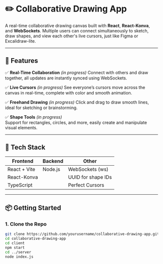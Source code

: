 # ✏️ Collaborative Drawing App

A real-time collaborative drawing canvas built with **React**, **React-Konva**, and **WebSockets**. Multiple users can connect simultaneously to sketch, draw shapes, and view each other's live cursors, just like Figma or Excalidraw-lite.

---

## 🌟 Features

✅ **Real-Time Collaboration**  *(in progress)* 
Connect with others and draw together, all updates are instantly synced using WebSockets.

✅ **Live Cursors**  *(in progress)* 
See everyone’s cursors move across the canvas in real-time, complete with color and smooth animation.

✅ **Freehand Drawing**  *(in progress)* 
Click and drag to draw smooth lines, ideal for sketching or brainstorming.

✅ **Shape Tools** *(in progress)*  
Support for rectangles, circles, and more, easily create and manipulate visual elements.

---

## 🚀 Tech Stack

| Frontend        | Backend       | Other              |
|-----------------|---------------|--------------------|
| React + Vite    | Node.js       | WebSockets (ws)    |
| React-Konva     |               | UUID for shape IDs |
| TypeScript      |               | Perfect Cursors    |

---

## 📦 Getting Started

### 1. Clone the Repo
```bash
git clone https://github.com/yourusername/collaborative-drawing-app.git
cd collaborative-drawing-app
cd client
npm start
cd ../server
node index.js
